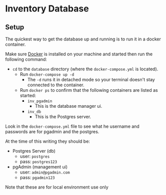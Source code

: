 # Inventory Database

## Setup

The quickest way to get the database up and running is to run it in a docker container.

Make sure [Docker](https://www.docker.com/products/developer-tools) is installed on your machine and started then run the following command:

- `cd` to the `database` directory (where the `docker-compose.yml` is located).
  - Run `docker-compose up -d`
    - The `-d` runs it in detached mode so your terminal doesn't stay connected to the container.
  - Run `docker ps` to confirm that the following containers are listed as started:
    - `inv_pgadmin`
      - This is the database manager ui.
    - `inv_db`
      - This is the Postgres server.

Look in the `docker-compose.yml` file to see what he username and passwords are for pgadmin and the postgres.

At the time of this writing they should be:

- Postgres Server (db)
  - user: `postgres`
  - pass: `postgres123`
- pgAdmin (management ui)
  - user: `admin@pgadmin.com`
  - pass: `pgadmin123`

Note that these are for local environment use only